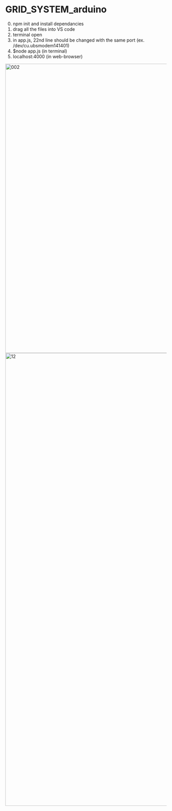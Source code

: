 # GRID_SYSTEM_arduino

0. npm init and install dependancies 
1. drag all the files into VS code 
2. terminal open 
3. in app.js, 22nd line should be changed with the same port 
(ex. /dev/cu.ubsmodem141401) 
4. $node app.js (in terminal) 
5. localhost:4000 (in web-browser) 


<img width="900" alt="002" src="https://user-images.githubusercontent.com/73243458/146234353-16f1c4e6-8425-4470-b1a0-c8c961074676.png">

<img width="1409" alt="12" src="https://user-images.githubusercontent.com/73243458/146235254-d190e1de-2bd0-4703-8684-492594ff7037.png">
